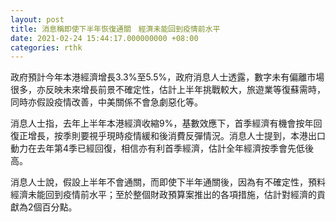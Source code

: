 ```yaml
---
layout: post
title: 消息稱即使下半年恢復通關　經濟未能回到疫情前水平
date: 2021-02-24 15:44:17.000000000 +08:00
categories: rthk
---
```


政府預計今年本港經濟增長3.3%至5.5%，政府消息人士透露，數字未有偏離市場很多，亦反映未來增長前景不確定性，估計上半年挑戰較大，旅遊業等復蘇需時，同時亦假設疫情改善，中美關係不會急劇惡化等。

消息人士指，去年上半年本港經濟收縮9%，基數效應下，首季經濟有機會按年回復正增長，按季則要視乎現時疫情緩和後消費反彈情況。消息人士提到，本港出口動力在去年第4季已經回復，相信亦有利首季經濟，估計全年經濟按季會先低後高。

消息人士說，假設上半年不會通關，而即使下半年通關後，因為有不確定性，預料經濟未能回到疫情前水平；至於整個財政預算案推出的各項措施，估計對經濟的貢獻為2個百分點。
